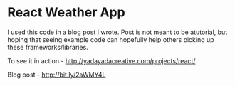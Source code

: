 # React Weather App

I used this code in a blog post I wrote. Post is not meant to be atutorial, but hoping that seeing example code can hopefully help others picking up these frameworks/libraries.

To see it in action - http://yadayadacreative.com/projects/react/

Blog post - http://bit.ly/2aWMY4L

